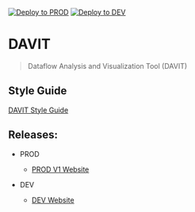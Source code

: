 [![Deploy to PROD](https://github.com/exxcellent/davit/actions/workflows/deploy-to-prod.yml/badge.svg)](https://github.com/exxcellent/davit/actions/workflows/deploy-to-prod.yml) [![Deploy to DEV](https://github.com/exxcellent/davit/actions/workflows/deploy-to-dev.yml/badge.svg)](https://github.com/exxcellent/davit/actions/workflows/deploy-to-dev.yml)

# DAVIT

> Dataflow Analysis and Visualization Tool (DAVIT)

## Style Guide

[DAVIT Style Guide](https://exxcellent.github.io/davit/style/)

## Releases:

- PROD
    - [PROD V1 Website](https://exxcellent.github.io/davit/v1/)

- DEV
    - [DEV Website](https://exxcellent.github.io/davit/dev/)

